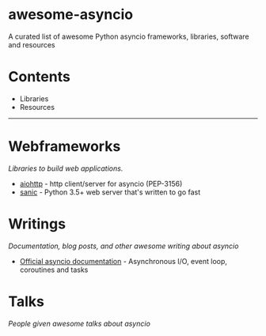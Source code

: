 # awesome-asyncio

A curated list of awesome Python asyncio frameworks, libraries, software and resources

# Contents

* Libraries
* Resources

***

# Webframeworks
*Libraries to build web applications.*

* [aiohttp](https://github.com/KeepSafe/aiohttp) - http client/server for asyncio (PEP-3156)
* [sanic](https://github.com/channelcat/sanic) - Python 3.5+ web server that's written to go fast

# Writings

*Documentation, blog posts, and other awesome writing about asyncio*

* [Official asyncio documentation](https://docs.python.org/3/library/asyncio.html) - Asynchronous I/O, event loop, coroutines and tasks

# Talks

*People given awesome talks about asyncio*
